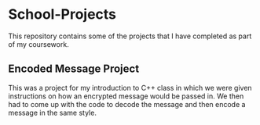 # School-Projects
This repository contains some of the projects that I have completed as part of my coursework.

## Encoded Message Project
This was a project for my introduction to C++ class in which we were given instructions on how an encrypted message would be passed in. We then had to come up with the code to decode the message and then encode a message in the same style.
